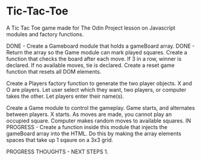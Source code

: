 # Tic-Tac-Toe

A Tic Tac Toe game made for The Odin Project lesson on Javascript modules and factory functions. 

DONE - Create a Gameboard module that holds a gameBoard array. 
    DONE - Return the array so the Game module can mark played squares. 
    Create a function that checks the board after each move. 
        If 3 in a row, winner is declared. 
        If no available moves, tie is declared.
    Create a reset game function that resets all DOM elements. 

Create a Players factory function to generate the two player objects.
    X and O are players. Let user select which they want, two players, or computer takes the other. 
    Let players enter their name(s).

Create a Game module to control the gameplay.
    Game starts, and alternates between players. X starts. 
        As moves are made, you cannot play an occupied square. 
        Computer makes random moves to available squares. 
    IN PROGRESS - Create a function inside this module that injects the gameBoard array into the HTML. Do this by making the array elements spaces that take up 1 sqaure on a 3x3 grid. 


PROGRESS THOUGHTS - NEXT STEPS 
1. 




